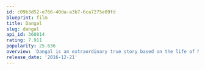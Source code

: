 ```yaml
---
id: c09b3d52-e766-40da-a3b7-6ca7275e09fd
blueprint: film
title: Dangal
slug: dangal
api_id: 360814
rating: 7.911
popularity: 25.636
overview: 'Dangal is an extraordinary true story based on the life of Mahavir Singh and his two daughters, Geeta and Babita Phogat. The film traces the inspirational journey of a father who trains his daughters to become world class wrestlers.'
release_date: '2016-12-21'
---
```


